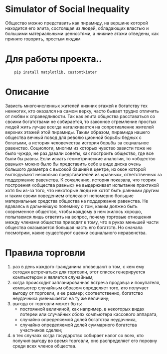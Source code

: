 # Simulator of Social Inequality

Общество можно представить как пирамиду, на вершине которой находится его элита, состоящая из людей, обладающих властью и большими материальными ценностями, а нижние этажи отведены, как принято говорить, простым людям

# Для работы проекта..
```
    pip install matplotlib, customtkinter
```

# Описание
Зависть многочисленных жителей нижних этажей к богатству тех немногих, кто оказался на самом верху, часто бывает трудно отличить от любви к справедливости. Так как элита общества расставаться со своими богатствами не собирается, то законное стремление простых людей жить лучше всегда наталкивается на сопротивление жителей верхних этажей этой пирамиды. Таким образом, пирамида нашего общества вечный повод для револю ционной борьбы бедных с богатыми, а история человечества история борьбы за социальное равенство.
Социологи, многим из которых чувство зависти тоже не было чуждо, не раз давали советы, как построить общество, где все были бы равны. Если искать геометрические аналогии, то «общество равных» можно было бы представить себе в виде диска очень большого диаметра с высокой башней в центре, из окон которой выглядывают несколько представителей из «равных», ответственных за поддержание равенства.
К сожалению, история показала, что теория построения «общества равных» не выдерживает испытание практикой хотя бы из-за того, что некоторые люди не хотят быть равными другим и таким своим поведением отвлекают непомерно большие материальные средства общества на поддержание равенства. Не вдаваясь в дальнейшую полемику о том, каким должно быть современное общество, чтобы каждому в нем жилось хорошо, попытаемся лишь ответить на вопрос, почему торговые отношения между членами общества приводят к тому, что в руках меньшей части общества оказывается большая часть его богатств. Но сначала посмотрим, какие существуют оценки социального неравенства.

# Правила торговли
1. раз в день каждого гражданина оповещают о том, с кем ему сегодня встречаться для торговли, этот список генерируется компьютером и является случайным;
2. когда происходит запланированная встреча продавца и покупателя, компьютер случайным образом определяет того, кто получает выгоду от торговли, и ее размер; соответственно, богатство неудачника уменьшается на ту же величину;
3. выгода от торговли может быть:
    * постоянной величиной, как например, в некоторых видах лотереи или случайных сбоях компьютера кассового аппарата,
    * случайно определяемой долей богатства неудачника,
    * случайно определяемой долей суммарного богатства участников сделки;
4. в тех случаях когда государство собирает налог со всех, кто получил выгоду во время торговли, оно распределяет его поровну среди всех членов общества.